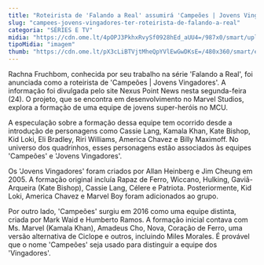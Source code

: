 ```yaml
---
title: "Roteirista de 'Falando a Real' assumirá 'Campeões | Jovens Vingadores'"
slug: "campees-jovens-vingadores-ter-roteirista-de-falando-a-real"
categoria: "SÉRIES E TV"
midia: "https://cdn.ome.lt/4pOPJ3PkhxRvySf0928hEd_aUU4=/987x0/smart/uploads/conteudo/fotos/Design_sem_nome_-_2025-03-24T211415.556.png"
tipoMidia: "imagem"
thumb: "https://cdn.ome.lt/pX3cLiBTVjtMheQpYVlEwGwDKsE=/480x360/smart/extras/conteudos/Design_sem_nome_-_2025-03-24T211415.556.png"
---
```


Rachna Fruchbom, conhecida por seu trabalho na série 'Falando a Real', foi anunciada como a roteirista de 'Campeões | Jovens Vingadores'. A informação foi divulgada pelo site Nexus Point News nesta segunda-feira (24). O projeto, que se encontra em desenvolvimento no Marvel Studios, explora a formação de uma equipe de jovens super-heróis no MCU.

A especulação sobre a formação dessa equipe tem ocorrido desde a introdução de personagens como Cassie Lang, Kamala Khan, Kate Bishop, Kid Loki, Eli Bradley, Riri Williams, America Chavez e Billy Maximoff. No universo dos quadrinhos, esses personagens estão associados às equipes 'Campeões' e 'Jovens Vingadores'.

Os 'Jovens Vingadores' foram criados por Allan Heinberg e Jim Cheung em 2005. A formação original incluía Rapaz de Ferro, Wiccano, Hulking, Gaviã-Arqueira (Kate Bishop), Cassie Lang, Célere e Patriota. Posteriormente, Kid Loki, America Chavez e Marvel Boy foram adicionados ao grupo.

Por outro lado, 'Campeões' surgiu em 2016 como uma equipe distinta, criada por Mark Waid e Humberto Ramos. A formação inicial contava com Ms. Marvel (Kamala Khan), Amadeus Cho, Nova, Coração de Ferro, uma versão alternativa de Ciclope e outros, incluindo Miles Morales. É provável que o nome 'Campeões' seja usado para distinguir a equipe dos 'Vingadores'.